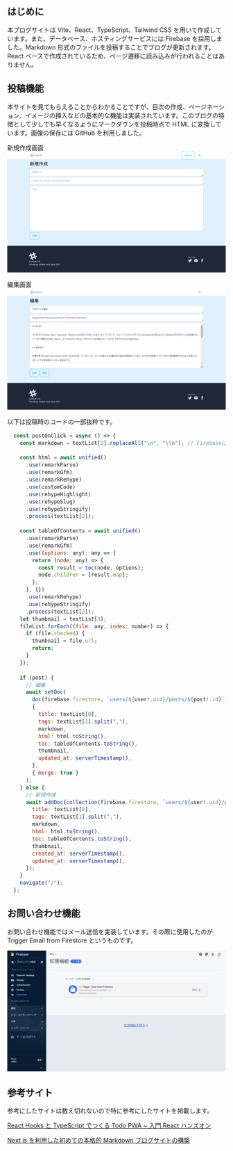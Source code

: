 ## はじめに

本ブログサイトは Vite、React、TypeScript、Tailwind CSS を用いて作成しています。また、データベース、ホスティングサービスには Firebase を採用しました。Markdown 形式のファイルを投稿することでブログが更新されます。React ベースで作成されているため、ページ遷移に読み込みが行われることはありません。

## 投稿機能

本サイトを見てもらえることからわかることですが、目次の作成、ページネーション、イメージの挿入などの基本的な機能は実装されています。このブログの特徴として少しでも早くなるようにマークダウンを投稿時点で HTML に変換しています。画像の保存には GitHub を利用しました。

新規作成画面
![新規作成画面](https://raw.githubusercontent.com/Laplade/public/main/storage/blog/QZ2EdZQWMRru2KaQt8x2/新規作成.png "新規作成画面")

編集画面
![編集画面](https://raw.githubusercontent.com/Laplade/public/main/storage/blog/QZ2EdZQWMRru2KaQt8x2/編集.png "編集画面")

以下は投稿時のコードの一部抜粋です。

```js
  const postOnClick = async () => {
    const markdown = textList[2].replaceAll("\n", "\\n"); // Firebaseには「\n」を使用できない

    const html = await unified()
      .use(remarkParse)
      .use(remarkGfm)
      .use(remarkRehype)
      .use(customCode)
      .use(rehypeHighlight)
      .use(rehypeSlug)
      .use(rehypeStringify)
      .process(textList[2]);

    const tableOfContents = await unified()
      .use(remarkParse)
      .use(remarkGfm)
      .use((options: any): any => {
        return (node: any) => {
          const result = toc(node, options);
          node.children = [result.map];
        };
      }, {})
      .use(remarkRehype)
      .use(rehypeStringify)
      .process(textList[2]);
    let thumbnail = textList[3];
    fileList.forEach((file: any, index: number) => {
      if (file.checked) {
        thumbnail = file.url;
        return;
      }
    });

    if (post) {
      // 編集
      await setDoc(
        doc(firebase.firestore, `users/${user!.uid}/posts/${post!.id}`),
        {
          title: textList[0],
          tags: textList[1].split(","),
          markdown,
          html: html.toString(),
          toc: tableOfContents.toString(),
          thumbnail,
          updated_at: serverTimestamp(),
        },
        { merge: true }
      );
    } else {
      // 新規作成
      await addDoc(collection(firebase.firestore, `users/${user!.uid}/posts`), {
        title: textList[0],
        tags: textList[1].split(","),
        markdown,
        html: html.toString(),
        toc: tableOfContents.toString(),
        thumbnail,
        created_at: serverTimestamp(),
        updated_at: serverTimestamp(),
      });
    }
    navigate("/");
  };
```

## お問い合わせ機能

お問い合わせ機能ではメール送信を実装しています。その際に使用したのが Trigger Email from Firestore というものです。

![Trigger Email from Firestore](https://raw.githubusercontent.com/Laplade/public/main/storage/blog/QZ2EdZQWMRru2KaQt8x2/TriggerEmailFromFirestore.png "Trigger Email from Firestore")

## 参考サイト

参考にしたサイトは数え切れないので特に参考にしたサイトを掲載します。

[React Hooks と TypeScript でつくる Todo PWA ~ 入門 React ハンズオン](https://zenn.dev/sprout2000/books/76a279bb90c3f3)

[Next.js を利用した初めての本格的 Markdown ブログサイトの構築](https://reffect.co.jp/react/nextjs-markdown-blog)
